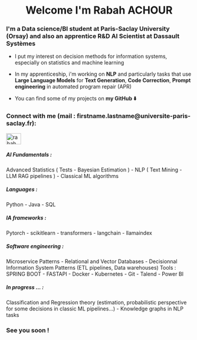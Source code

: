 <h1 align="center"> Welcome I'm Rabah ACHOUR </h1>

<h3 align="left">I'm a Data science/BI student at Paris-Saclay University (Orsay) and also an apprentice R&D AI Scientist at Dassault Systèmes </h3>

- I put my interest on decision methods for information systems, especially on statistics and machine learning  

- In my apprenticeship, i'm working on **NLP** and particularly tasks that use **Large Language Models** for **Text Generation**, **Code Correction**, **Prompt engineering** in automated program repair (APR)

- You can find some of my projects on **my GitHub ⬇️**

<h3 align="left">Connect with me (mail : firstname.lastname@universite-paris-saclay.fr):</h3>
<p align="left">
<a href="https://www.linkedin.com/in/rabah-achour-594335239" target="blank"><img align="center" src="https://raw.githubusercontent.com/rahuldkjain/github-profile-readme-generator/master/src/images/icons/Social/linked-in-alt.svg" alt="rabah achour" height="30" width="40" /></a>
</p>

<h5 align="left">AI Fundamentals :</h5>
Advanced Statistics ( Tests - Bayesian Estimation ) - NLP ( Text Mining - LLM RAG pipelines ) - Classical ML algorithms

<h5 align="left">Languages :</h5>

Python - Java - SQL

<h5 align="left">IA frameworks :</h5>

Pytorch - scikitlearn - transformers - langchain - llamaindex

<h5 align="left">Software engineering :</h5>

Microservice Patterns - Relational and Vector Databases - Decisionnal Information System Patterns (ETL pipelines, Data warehouses)
Tools : SPRING BOOT - FASTAPI - Docker - Kubernetes - Git - Talend - Power BI

<h5 align="left">In progress ... :</h5>

Classification and Regression theory (estimation, probabilistic perspective for some decisions in classic ML pipelines...) - Knowledge graphs in NLP tasks


<h3 align="left">See you soon ! </h3>
